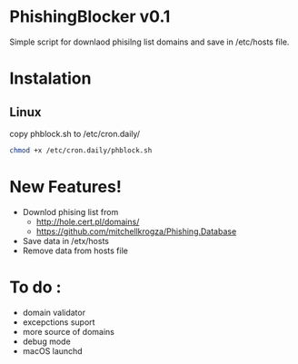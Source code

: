 # PhishingBlocker v0.1
Simple script for downlaod phisilng list domains and save in  /etc/hosts file. 

# Instalation 
## Linux 
copy phblock.sh to /etc/cron.daily/ 
```bash
chmod +x /etc/cron.daily/phblock.sh
```
# New Features!

  - Downlod phising list from 
    - http://hole.cert.pl/domains/
    - https://github.com/mitchellkrogza/Phishing.Database
  - Save data in  /etx/hosts  
  - Remove data from hosts file 


# To do :
  - domain  validator
  - excepctions suport 
  - more source of domains 
  - debug mode
  -  macOS launchd 
  
  
